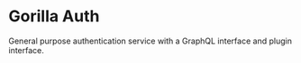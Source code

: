 # Gorilla Auth
General purpose authentication service with a GraphQL interface and plugin interface.
